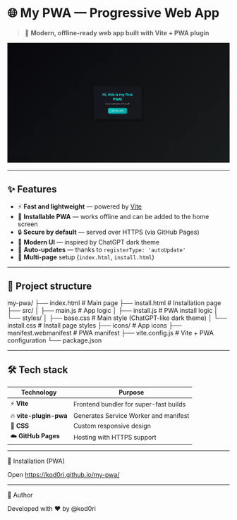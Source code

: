 # 🌐 My PWA — Progressive Web App

> 🚀 **Modern, offline-ready web app built with Vite + PWA plugin**

![Preview](./screenshots/desktop.png)

---

## ✨ Features

- ⚡️ **Fast and lightweight** — powered by [Vite](https://vitejs.dev/)
- 📱 **Installable PWA** — works offline and can be added to the home screen
- 🔒 **Secure by default** — served over HTTPS (via GitHub Pages)
- 🎨 **Modern UI** — inspired by ChatGPT dark theme
- 🧠 **Auto-updates** — thanks to `registerType: 'autoUpdate'`
- 🧩 **Multi-page** setup (`index.html`, `install.html`)

---

## 📁 Project structure

my-pwa/
├── index.html # Main page
├── install.html # Installation page
├── src/
│ ├── main.js # App logic
│ ├── install.js # PWA install logic
│ └── styles/
│ ├── base.css # Main style (ChatGPT-like dark theme)
│ └── install.css # Install page styles
├── icons/ # App icons
├── manifest.webmanifest # PWA manifest
├── vite.config.js # Vite + PWA configuration
└── package.json

---

## 🛠️ Tech stack

| Technology | Purpose |
|-------------|----------|
| ⚡️ **Vite** | Frontend bundler for super-fast builds |
| 🔥 **vite-plugin-pwa** | Generates Service Worker and manifest |
| 💅 **CSS** | Custom responsive design |
| ☁️ **GitHub Pages** | Hosting with HTTPS support |

---

📱 Installation (PWA)

Open https://kod0ri.github.io/my-pwa/

---

💙 Author

Developed with ❤️ by @kod0ri
